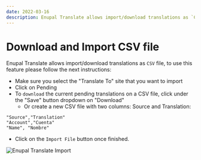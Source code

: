 ```yaml
---
date: 2022-03-16
description: Enupal Translate allows import/download translations as `CSV` file, to use this feature please follow the next instructions
---
```


# Download and Import CSV file

Enupal Translate allows import/download translations as `CSV` file, to use this feature please follow the next instructions:

- Make sure you select the "Translate To" site that you want to import
- Click on Pending
- To `download` the current pending translations on a CSV file, click under the "Save" button dropdown on "Download"
  - Or create a new CSV file with two columns: Source and Translation:
```csv
"Source","Translation"
"Account","Cuenta"
"Name", "Nombre"
```
- Click on the `Import File` button once finished.


![Enupal Translate Import](https://enupal.com/assets/docs/enupal-translate-import.png)
